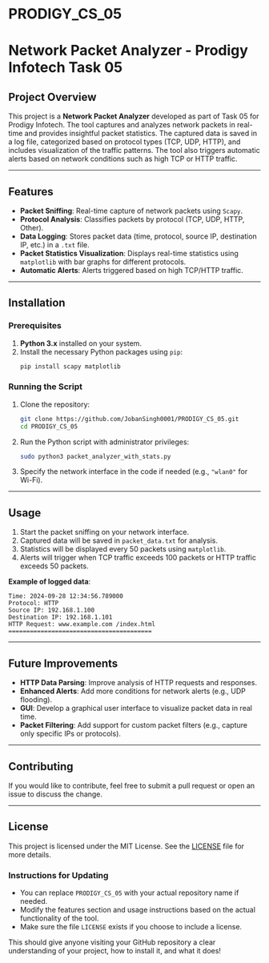 # PRODIGY_CS_05
# Network Packet Analyzer - Prodigy Infotech Task 05

## Project Overview

This project is a **Network Packet Analyzer** developed as part of Task 05 for Prodigy Infotech. The tool captures and analyzes network packets in real-time and provides insightful packet statistics. The captured data is saved in a log file, categorized based on protocol types (TCP, UDP, HTTP), and includes visualization of the traffic patterns. The tool also triggers automatic alerts based on network conditions such as high TCP or HTTP traffic.

---

## Features

- **Packet Sniffing**: Real-time capture of network packets using `Scapy`.
- **Protocol Analysis**: Classifies packets by protocol (TCP, UDP, HTTP, Other).
- **Data Logging**: Stores packet data (time, protocol, source IP, destination IP, etc.) in a `.txt` file.
- **Packet Statistics Visualization**: Displays real-time statistics using `matplotlib` with bar graphs for different protocols.
- **Automatic Alerts**: Alerts triggered based on high TCP/HTTP traffic.
  
---

## Installation

### Prerequisites

1. **Python 3.x** installed on your system.
2. Install the necessary Python packages using `pip`:
   ```bash
   pip install scapy matplotlib
   ```

### Running the Script

1. Clone the repository:
   ```bash
   git clone https://github.com/JobanSingh0001/PRODIGY_CS_05.git
   cd PRODIGY_CS_05
   ```

2. Run the Python script with administrator privileges:
   ```bash
   sudo python3 packet_analyzer_with_stats.py
   ```

3. Specify the network interface in the code if needed (e.g., `"wlan0"` for Wi-Fi).

---

## Usage

1. Start the packet sniffing on your network interface.
2. Captured data will be saved in `packet_data.txt` for analysis.
3. Statistics will be displayed every 50 packets using `matplotlib`.
4. Alerts will trigger when TCP traffic exceeds 100 packets or HTTP traffic exceeds 50 packets.
   
**Example of logged data**:
```
Time: 2024-09-28 12:34:56.789000
Protocol: HTTP
Source IP: 192.168.1.100
Destination IP: 192.168.1.101
HTTP Request: www.example.com /index.html
========================================
```

---

## Future Improvements

- **HTTP Data Parsing**: Improve analysis of HTTP requests and responses.
- **Enhanced Alerts**: Add more conditions for network alerts (e.g., UDP flooding).
- **GUI**: Develop a graphical user interface to visualize packet data in real time.
- **Packet Filtering**: Add support for custom packet filters (e.g., capture only specific IPs or protocols).

---

## Contributing

If you would like to contribute, feel free to submit a pull request or open an issue to discuss the change.

---

## License

This project is licensed under the MIT License. See the [LICENSE](LICENSE) file for more details.

### Instructions for Updating
- You can replace `PRODIGY_CS_05` with your actual repository name if needed.
- Modify the features section and usage instructions based on the actual functionality of the tool.
- Make sure the file `LICENSE` exists if you choose to include a license.

This should give anyone visiting your GitHub repository a clear understanding of your project, how to install it, and what it does!
